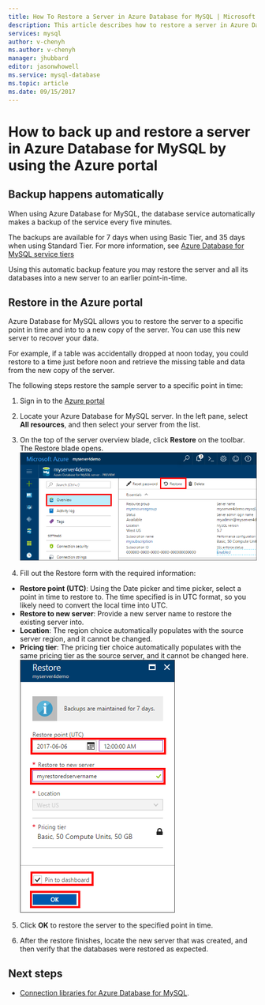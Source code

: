 ```yaml
---
title: How To Restore a Server in Azure Database for MySQL | Microsoft Docs
description: This article describes how to restore a server in Azure Database for MySQL using the Azure portal.
services: mysql
author: v-chenyh
ms.author: v-chenyh
manager: jhubbard
editor: jasonwhowell
ms.service: mysql-database
ms.topic: article
ms.date: 09/15/2017
---
```


# How to back up and restore a server in Azure Database for MySQL by using the Azure portal

## Backup happens automatically
When using Azure Database for MySQL, the database service automatically makes a backup of the service every five minutes. 

The backups are available for 7 days when using Basic Tier, and 35 days when using Standard Tier. For more information, see [Azure Database for MySQL service tiers](concepts-service-tiers.md)

Using this automatic backup feature you may restore the server and all its databases into a new server to an earlier point-in-time.

## Restore in the Azure portal
Azure Database for MySQL allows you to restore the server to a specific point in time and into to a new copy of the server. You can use this new server to recover your data. 

For example, if a table was accidentally dropped at noon today, you could restore to a time just before noon and retrieve the missing table and data from the new copy of the server.

The following steps restore the sample server to a specific point in time:

1. Sign in to the [Azure portal](https://portal.azure.com/)

2. Locate your Azure Database for MySQL server. In the left pane, select **All resources**, and then select your server from the list.

3.  On the top of the server overview blade, click **Restore** on the toolbar. The Restore blade opens.
![click restore button](./media/howto-restore-server-portal/click-restore-button.png)

4. Fill out the Restore form with the required information:

- **Restore point (UTC)**: Using the Date picker and time picker, select a point in time to restore to. The time specified is in UTC format, so you likely need to convert the local time into UTC.
- **Restore to new server**: Provide a new server name to restore the existing server into.
- **Location**: The region choice automatically populates with the source server region, and it cannot be changed.
- **Pricing tier**: The pricing tier choice automatically populates with the same pricing tier as the source server, and it cannot be changed here. 
![PITR Restore](./media/howto-restore-server-portal/pitr-restore.png)

5. Click **OK** to restore the server to the specified point in time. 

6. After the restore finishes, locate the new server that was created, and then verify that the databases were restored as expected.

## Next steps
- [Connection libraries for Azure Database for MySQL](concepts-connection-libraries.md).